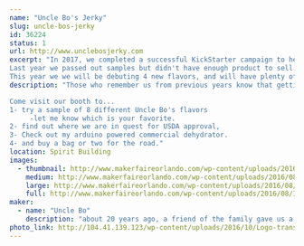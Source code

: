 ```yaml
---
name: "Uncle Bo's Jerky"
slug: uncle-bos-jerky
id: 36224
status: 1
url: http://www.unclebosjerky.com
excerpt: "In 2017, we completed a successful KickStarter campaign to help Uncle Bo get USDA approved.
Last year we passed out samples but didn't have enough product to sell.
This year we we will be debuting 4 new flavors, and will have plenty of all 8 flavors for sale!"
description: "Those who remember us from previous years know that getting Uncle Bo's Jerky LLC up and running has been a long time coming! We are at a pivotal point in the process; gearing up for bulk production and national sales! We have spent this past year working with a couple different co-packers to make sure my jerky recipe comes out perfect in bulk production and meets USDA approval. 

Come visit our booth to...
1- try a sample of 8 different Uncle Bo's flavors
     -let me know which is your favorite.
2- find out where we are in quest for USDA approval, 
3- Check out my arduino powered commercial dehydrator.
4- and buy a bag or two for the road."
location: Spirit Building
images:
  - thumbnail: http://www.makerfaireorlando.com/wp-content/uploads/2016/08/IMG_1192-2-1.jpg
    medium: http://www.makerfaireorlando.com/wp-content/uploads/2016/08/IMG_1192-2-1.jpg
    large: http://www.makerfaireorlando.com/wp-content/uploads/2016/08/IMG_1192-2-1.jpg
    full: http://www.makerfaireorlando.com/wp-content/uploads/2016/08/IMG_1192-2-1.jpg
maker:
  - name: "Uncle Bo"
    description: "about 20 years ago, a friend of the family gave us a food dehydrator, using the recipe that came with the unit I made some Beef jerky. It was awful! It was worse than the generic store bought stuff. As I make my own steak rubs, wing sauces etcetera ... I decided to make my own jerky recipe. After about 6 months of trial and error, I came up with my original recipe jerky. Using this as a base, I have created 7 additional flavors. "
photo_link: http://104.41.139.123/wp-content/uploads/2016/10/Logo-trans-1024x939.png
---
```

